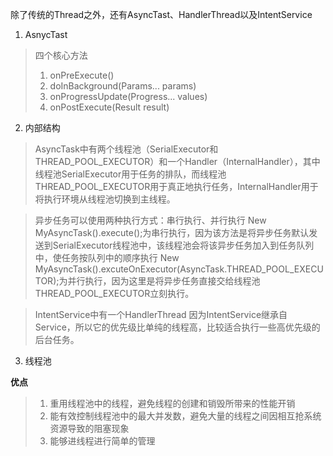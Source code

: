  除了传统的Thread之外，还有AsyncTast、HandlerThread以及IntentService

1. AsnycTast
> 四个核心方法
> 
> 1. onPreExecute()
> 2. doInBackground(Params... params)
> 3. onProgressUpdate(Progress... values)
> 4. onPostExecute(Result result)

2. 内部结构
> AsyncTask中有两个线程池（SerialExecutor和THREAD_POOL_EXECUTOR）和一个Handler（InternalHandler），其中线程池SerialExecutor用于任务的排队，而线程池THREAD_POOL_EXECUTOR用于真正地执行任务，InternalHandler用于将执行环境从线程池切换到主线程。

>异步任务可以使用两种执行方式：串行执行、并行执行
New MyAsyncTask().execute();为串行执行，因为该方法是将异步任务默认发送到SerialExecutor线程池中，该线程池会将该异步任务加入到任务队列中，使任务按队列中的顺序执行
New MyAsyncTask().excuteOnExecutor(AsyncTask.THREAD_POOL_EXECUTOR);为并行执行，因为这里是将异步任务直接交给线程池THREAD_POOL_EXECUTOR立刻执行。

>IntentService中有一个HandlerThread
因为IntentService继承自Service，所以它的优先级比单纯的线程高，比较适合执行一些高优先级的后台任务。


3. 线程池

**优点**
> 1. 重用线程池中的线程，避免线程的创建和销毁所带来的性能开销
> 2. 能有效控制线程池中的最大并发数，避免大量的线程之间因相互抢系统资源导致的阻塞现象
> 3. 能够进线程进行简单的管理